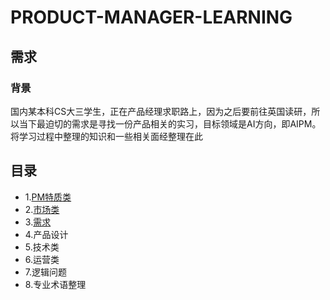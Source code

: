 # PRODUCT-MANAGER-LEARNING
## 需求
### 背景
国内某本科CS大三学生，正在产品经理求职路上，因为之后要前往英国读研，所以当下最迫切的需求是寻找一份产品相关的实习，目标领域是AI方向，即AIPM。将学习过程中整理的知识和一些相关面经整理在此

## 目录
* 1.[PM特质类](https://github.com/LELCHRIST/PRODUCT-MANAGER-LEARNING/blob/master/PM特质.md)
* 2.[市场类](https://github.com/LELCHRIST/PRODUCT-MANAGER-LEARNING/blob/master/市场类.md)
* 3.[需求](https://github.com/LELCHRIST/PRODUCT-MANAGER-LEARNING/blob/master/需求类.md)
* 4.产品设计
* 5.技术类
* 6.运营类
* 7.逻辑问题
* 8.专业术语整理


